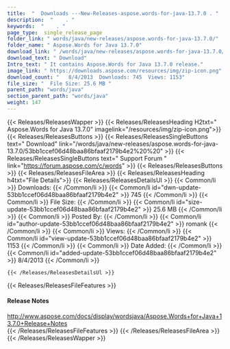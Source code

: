 ```yaml
---
title:  "  Downloads ---New-Releases-aspose.words-for-java-13.7.0 . " 
description:  "    . " 
keywords:  "    . " 
page_type:  single_release_page
folder_link: " words/java/new-releases/aspose.words-for-java-13.7.0/"
folder_name: " Aspose.Words for Java 13.7.0"
download_link: " /words/java/new-releases/aspose.words-for-java-13.7.0/53bb1ccef06d48baa86bfaaf2179b4e2"
download_text: " Download"
Intro_text: " It contains Aspose.Words for Java 13.7.0 release."
image_link: " https://downloads.aspose.com/resources/img/zip-icon.png"
download_count: "   8/4/2013  Downloads: 745  Views: 1153"
file_size: "  File Size: 25.6 MB "
parent_path: "words/java"
section_parent_path: "words/java"
weight: 147 
---
```


{{< Releases/ReleasesWapper >}}
  {{< Releases/ReleasesHeading H2txt=" Aspose.Words for Java 13.7.0" imagelink="/resources/img/zip-icon.png">}}
  {{< Releases/ReleasesButtons >}}
    {{< Releases/ReleasesSingleButtons text=" Download" link="/words/java/new-releases/aspose.words-for-java-13.7.0/53bb1ccef06d48baa86bfaaf2179b4e2%20%20" >}}
    {{< Releases/ReleasesSingleButtons text=" Support Forum " link="https://forum.aspose.com/c/words" >}}
  {{< Releases/ReleasesButtons >}}
  {{< Releases/ReleasesFileArea >}}
    {{< Releases/ReleasesHeading h4txt="File Details">}}
    {{< Releases/ReleasesDetailsUl >}}
            {{< Common/li  >}} Downloads: {{< /Common/li >}} 
      {{< Common/li id="dwn-update-53bb1ccef06d48baa86bfaaf2179b4e2" >}} 745 {{< /Common/li >}} 
      {{< Common/li  >}} File Size: {{< /Common/li >}} 
      {{< Common/li id="size-update-53bb1ccef06d48baa86bfaaf2179b4e2" >}} 25.6 MB {{< /Common/li >}} 
      {{< Common/li  >}} Posted By: {{< /Common/li >}} 
      {{< Common/li id="author-update-53bb1ccef06d48baa86bfaaf2179b4e2" >}} romank {{< /Common/li >}} 
      {{< Common/li  >}} Views: {{< /Common/li >}} 
      {{< Common/li id="view-update-53bb1ccef06d48baa86bfaaf2179b4e2" >}} 1153 {{< /Common/li >}} 
      {{< Common/li  >}} Date Added: {{< /Common/li >}} 
      {{< Common/li id="added-update-53bb1ccef06d48baa86bfaaf2179b4e2" >}} 8/4/2013 {{< /Common/li >}} 

    {{< /Releases/ReleasesDetailsUl >}}

  {{< Releases/ReleasesFileFeatures >}}
      <h4>Release Notes</h4><div><a href="http://www.aspose.com/docs/display/wordsjava/Aspose.Words+for+Java+13.7.0+Release+Notes">http://www.aspose.com/docs/display/wordsjava/Aspose.Words+for+Java+13.7.0+Release+Notes</a></div>
  {{< /Releases/ReleasesFileFeatures >}}
 {{< /Releases/ReleasesFileArea >}}
{{< /Releases/ReleasesWapper >}}


